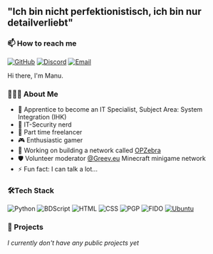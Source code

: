 ## "Ich bin nicht perfektionistisch, ich bin nur detailverliebt"

### 📫 How to reach me

[![GitHub](https://img.shields.io/badge/Follow-FFFFFF?style=flat-square&logo=github&logoColor=181717)](https://github.com/fuerstlicher)
[![Discord](https://img.shields.io/badge/Discord-7289DA?style=flat-square&logo=discord&logoColor=white)](https://discord.com/users/477070826668294155)
[![Email](https://img.shields.io/badge/manu@opzebra.de-FFFFFF?style=flat-square&logo=gmail&logoColor=red)](mailto:manu@opzebra.de)

Hi there, I'm Manu.

### 👨🏻‍💻 About Me

- 💼  Apprentice to become an IT Specialist, Subject Area: System Integration (IHK)
- 🛟  IT-Security nerd
- 🌱  Part time freelancer
- 🎮  Enthusiastic gamer
- 🔭  Working on building a network called <a href="https://github.com/OPZebra">OPZebra</a>
- 🛡️  Volunteer moderator <a href="https://github.com/greeveu">@Greev.eu</a> Minecraft minigame network
- ⚡  Fun fact: I can talk a lot...

### 🛠Tech Stack

![Python](https://img.shields.io/badge/Python-3776AB?style=for-the-badge&logo=python&logoColor=white)
![BDScript](https://img.shields.io/badge/BDScript-FF8000?style=for-the-badge&logo=dev-dot-to&logoColor=white)
![HTML](https://img.shields.io/badge/HTML-E34F26?style=for-the-badge&logo=html5&logoColor=white)
![CSS](https://img.shields.io/badge/CSS-1572B6?style=for-the-badge&logo=css3&logoColor=white)
![PGP](https://img.shields.io/badge/PGP-008000?style=for-the-badge&logo=gnu-privacy-guard&logoColor=white)
![FIDO](https://img.shields.io/badge/FIDO-FFCC00?style=for-the-badge&logo=fido-alliance&logoColor=black)
[![Ubuntu](https://img.shields.io/badge/Ubuntu-%23E95420?style=for-the-badge&logo=ubuntu&logoColor=white)](https://ubuntu.com)

### 🔭 Projects
_I currently don't have any public projects yet_


